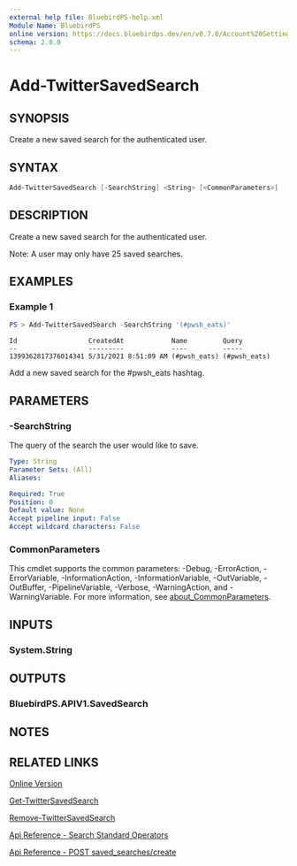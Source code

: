 ```yaml
---
external help file: BluebirdPS-help.xml
Module Name: BluebirdPS
online version: https://docs.bluebirdps.dev/en/v0.7.0/Account%20Settings%2C%20User%20Profile%2C%20and%20Saved%20Searches/Add-TwitterSavedSearch
schema: 2.0.0
---
```


# Add-TwitterSavedSearch

## SYNOPSIS

Create a new saved search for the authenticated user.

## SYNTAX

```powershell
Add-TwitterSavedSearch [-SearchString] <String> [<CommonParameters>]
```

## DESCRIPTION

Create a new saved search for the authenticated user.

Note: A user may only have 25 saved searches.

## EXAMPLES

### Example 1

```powershell
PS > Add-TwitterSavedSearch -SearchString '(#pwsh_eats)'
```

```text
Id                  CreatedAt            Name         Query
--                  ---------            ----         -----
1399362817376014341 5/31/2021 8:51:09 AM (#pwsh_eats) (#pwsh_eats)
```

Add a new saved search for the #pwsh_eats hashtag.

## PARAMETERS

### -SearchString

The query of the search the user would like to save.

```yaml
Type: String
Parameter Sets: (All)
Aliases:

Required: True
Position: 0
Default value: None
Accept pipeline input: False
Accept wildcard characters: False
```

### CommonParameters

This cmdlet supports the common parameters: -Debug, -ErrorAction, -ErrorVariable, -InformationAction, -InformationVariable, -OutVariable, -OutBuffer, -PipelineVariable, -Verbose, -WarningAction, and -WarningVariable. For more information, see [about_CommonParameters](http://go.microsoft.com/fwlink/?LinkID=113216).

## INPUTS

### System.String

## OUTPUTS

### BluebirdPS.APIV1.SavedSearch

## NOTES

## RELATED LINKS

[Online Version](https://docs.bluebirdps.dev/en/v0.7.0/Account%20Settings%2C%20User%20Profile%2C%20and%20Saved%20Searches/Add-TwitterSavedSearch)

[Get-TwitterSavedSearch](https://docs.bluebirdps.dev/en/v0.7.0/Account%20Settings%2C%20User%20Profile%2C%20and%20Saved%20Searches/Get-TwitterSavedSearch)

[Remove-TwitterSavedSearch](https://docs.bluebirdps.dev/en/v0.7.0/Account%20Settings%2C%20User%20Profile%2C%20and%20Saved%20Searches/Remove-TwitterSavedSearch)

[Api Reference - Search Standard Operators](https://developer.twitter.com/en/docs/twitter-api/v1/rules-and-filtering/overview/standard-operators)

[Api Reference - POST saved_searches/create](https://developer.twitter.com/en/docs/twitter-api/v1/accounts-and-users/manage-account-settings/api-reference/post-saved_searches-create)
